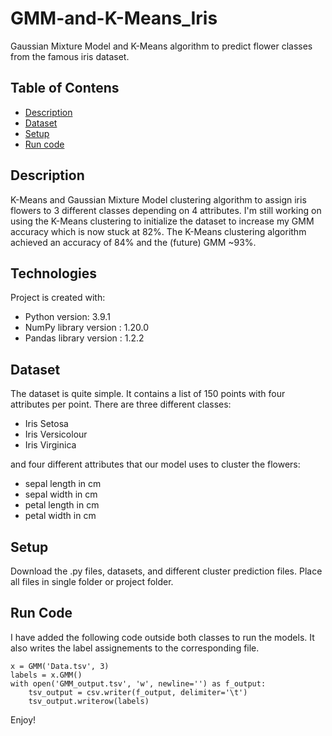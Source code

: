 # GMM-and-K-Means_Iris
Gaussian Mixture Model and K-Means algorithm to predict flower classes from the famous iris dataset.

## Table of Contens
* [Description](#description)
* [Dataset](#dataset)
* [Setup](#setup)
* [Run code](#run-code)

## Description
K-Means and Gaussian Mixture Model clustering algorithm to assign iris flowers to 3 different classes depending on 4 attributes.
I'm still working on using the K-Means clustering to initialize the dataset to increase my GMM accuracy which is now stuck at 82%.
The K-Means clustering algorithm achieved an accuracy of 84% and the (future) GMM ~93%.

## Technologies
Project is created with:
* Python version: 3.9.1
* NumPy library version : 1.20.0
* Pandas library version : 1.2.2

## Dataset
The dataset is quite simple. It contains a list of 150 points with four attributes per point.
There are three different classes:
* Iris Setosa
* Iris Versicolour
* Iris Virginica

and four different attributes that our model uses to cluster the flowers:
* sepal length in cm
* sepal width in cm
* petal length in cm
* petal width in cm

## Setup
Download the .py files, datasets, and different cluster prediction files.
Place all files in single folder or project folder.

## Run Code

I have added the following code outside both classes to run the models. It also writes the label assignements to the corresponding file.
```
x = GMM('Data.tsv', 3)
labels = x.GMM()
with open('GMM_output.tsv', 'w', newline='') as f_output:
    tsv_output = csv.writer(f_output, delimiter='\t')
    tsv_output.writerow(labels)
 ```
Enjoy!
